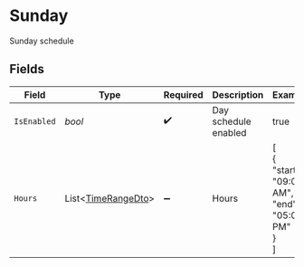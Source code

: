 # Sunday

Sunday schedule


## Fields

| Field                                                         | Type                                                          | Required                                                      | Description                                                   | Example                                                       |
| ------------------------------------------------------------- | ------------------------------------------------------------- | ------------------------------------------------------------- | ------------------------------------------------------------- | ------------------------------------------------------------- |
| `IsEnabled`                                                   | *bool*                                                        | :heavy_check_mark:                                            | Day schedule enabled                                          | true                                                          |
| `Hours`                                                       | List<[TimeRangeDto](../../Models/Components/TimeRangeDto.md)> | :heavy_minus_sign:                                            | Hours                                                         | [<br/>{<br/>"start": "09:00 AM",<br/>"end": "05:00 PM"<br/>}<br/>] |